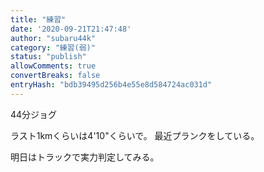 ```yaml
---
title: "練習"
date: '2020-09-21T21:47:48'
author: "subaru44k"
category: "練習(弱)"
status: "publish"
allowComments: true
convertBreaks: false
entryHash: "bdb39495d256b4e55e8d584724ac031d"
---
```

44分ジョグ

ラスト1kmくらいは4'10"くらいで。
最近プランクをしている。

明日はトラックで実力判定してみる。
